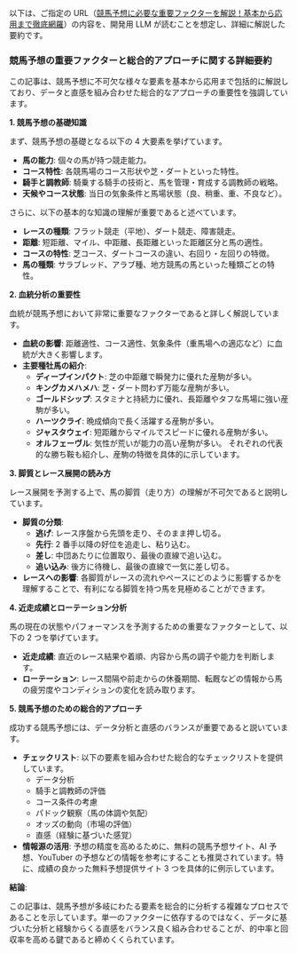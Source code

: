 以下は、ご指定の URL（[競馬予想に必要な重要ファクターを解説！基本から応用まで徹底網羅](https://www.johnhancockcenterchicago.com/column/yosoufactor/)）の内容を、開発用 LLM が読むことを想定し、詳細に解説した要約です。

### 競馬予想の重要ファクターと総合的アプローチに関する詳細要約

この記事は、競馬予想に不可欠な様々な要素を基本から応用まで包括的に解説しており、データと直感を組み合わせた総合的なアプローチの重要性を強調しています。

**1. 競馬予想の基礎知識**

まず、競馬予想の基礎となる以下の 4 大要素を挙げています。

- **馬の能力**: 個々の馬が持つ競走能力。
- **コース特性**: 各競馬場のコース形状や芝・ダートといった特性。
- **騎手と調教師**: 騎乗する騎手の技術と、馬を管理・育成する調教師の戦略。
- **天候やコース状態**: 当日の気象条件と馬場状態（良、稍重、重、不良など）。

さらに、以下の基本的な知識の理解が重要であると述べています。

- **レースの種類**: フラット競走（平地）、ダート競走、障害競走。
- **距離**: 短距離、マイル、中距離、長距離といった距離区分と馬の適性。
- **コースの特性**: 芝コース、ダートコースの違い、右回り・左回りの特徴。
- **馬の種類**: サラブレッド、アラブ種、地方競馬の馬といった種類ごとの特性。

**2. 血統分析の重要性**

血統が競馬予想において非常に重要なファクターであると詳しく解説しています。

- **血統の影響**: 距離適性、コース適性、気象条件（重馬場への適応など）に血統が大きく影響します。
- **主要種牡馬の紹介**:
  - **ディープインパクト**: 芝の中距離で瞬発力に優れた産駒が多い。
  - **キングカメハメハ**: 芝・ダート問わず万能な産駒が多い。
  - **ゴールドシップ**: スタミナと持続力に優れ、長距離やタフな馬場に強い産駒が多い。
  - **ハーツクライ**: 晩成傾向で長く活躍する産駒が多い。
  - **ジャスタウェイ**: 短距離からマイルでスピードに優れる産駒が多い。
  - **オルフェーヴル**: 気性が荒いが能力の高い産駒が多い。
    それぞれの代表的な勝ち鞍も紹介し、産駒の特徴を具体的に示しています。

**3. 脚質とレース展開の読み方**

レース展開を予測する上で、馬の脚質（走り方）の理解が不可欠であると説明しています。

- **脚質の分類**:
  - **逃げ**: レース序盤から先頭を走り、そのまま押し切る。
  - **先行**: 2 番手以降の好位を追走し、粘り込む。
  - **差し**: 中団あたりに位置取り、最後の直線で追い込む。
  - **追い込み**: 後方に待機し、最後の直線で一気に差し切る。
- **レースへの影響**: 各脚質がレースの流れやペースにどのように影響するかを理解することで、有利になる脚質を持つ馬を見極めることができます。

**4. 近走成績とローテーション分析**

馬の現在の状態やパフォーマンスを予測するための重要なファクターとして、以下の 2 つを挙げています。

- **近走成績**: 直近のレース結果や着順、内容から馬の調子や能力を判断します。
- **ローテーション**: レース間隔や前走からの休養期間、転厩などの情報から馬の疲労度やコンディションの変化を読み取ります。

**5. 競馬予想のための総合的アプローチ**

成功する競馬予想には、データ分析と直感のバランスが重要であると説いています。

- **チェックリスト**: 以下の要素を組み合わせた総合的なチェックリストを提供しています。
  - データ分析
  - 騎手と調教師の評価
  - コース条件の考慮
  - パドック観察（馬の体調や気配）
  - オッズの動向（市場の評価）
  - 直感（経験に基づいた感覚）
- **情報源の活用**: 予想の精度を高めるために、無料の競馬予想サイト、AI 予想、YouTuber の予想などの情報を参考にすることも推奨されています。特に、成績の良かった無料予想提供サイト 3 つを具体的に例示しています。

**結論**:

この記事は、競馬予想が多岐にわたる要素を総合的に分析する複雑なプロセスであることを示しています。単一のファクターに依存するのではなく、データに基づいた分析と経験からくる直感をバランス良く組み合わせることが、的中率と回収率を高める鍵であると締めくくられています。
